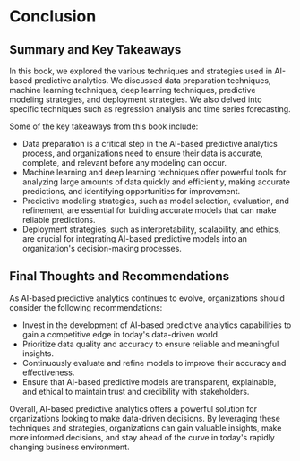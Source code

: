 # Conclusion

Summary and Key Takeaways
-------------------------

In this book, we explored the various techniques and strategies used in AI-based predictive analytics. We discussed data preparation techniques, machine learning techniques, deep learning techniques, predictive modeling strategies, and deployment strategies. We also delved into specific techniques such as regression analysis and time series forecasting.

Some of the key takeaways from this book include:

* Data preparation is a critical step in the AI-based predictive analytics process, and organizations need to ensure their data is accurate, complete, and relevant before any modeling can occur.
* Machine learning and deep learning techniques offer powerful tools for analyzing large amounts of data quickly and efficiently, making accurate predictions, and identifying opportunities for improvement.
* Predictive modeling strategies, such as model selection, evaluation, and refinement, are essential for building accurate models that can make reliable predictions.
* Deployment strategies, such as interpretability, scalability, and ethics, are crucial for integrating AI-based predictive models into an organization's decision-making processes.

Final Thoughts and Recommendations
----------------------------------

As AI-based predictive analytics continues to evolve, organizations should consider the following recommendations:

* Invest in the development of AI-based predictive analytics capabilities to gain a competitive edge in today's data-driven world.
* Prioritize data quality and accuracy to ensure reliable and meaningful insights.
* Continuously evaluate and refine models to improve their accuracy and effectiveness.
* Ensure that AI-based predictive models are transparent, explainable, and ethical to maintain trust and credibility with stakeholders.

Overall, AI-based predictive analytics offers a powerful solution for organizations looking to make data-driven decisions. By leveraging these techniques and strategies, organizations can gain valuable insights, make more informed decisions, and stay ahead of the curve in today's rapidly changing business environment.
